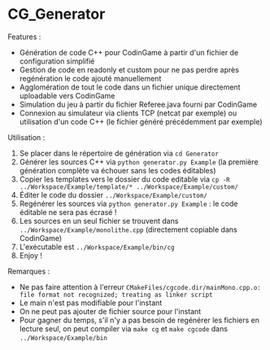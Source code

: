 # CG_Generator

Features :
* Génération de code C++ pour CodinGame à partir d'un fichier de configuration simplifié
* Gestion de code en readonly et custom pour ne pas perdre après regénération le code ajouté manuellement
* Agglomération de tout le code dans un fichier unique directement uploadable vers CodinGame
* Simulation du jeu à partir du fichier Referee.java fourni par CodinGame
* Connexion au simulateur via clients TCP (netcat par exemple) ou utilisation d'un code C++ (le fichier généré précédemment par exemple)

Utilisation :
1. Se placer dans le répertoire de génération via `cd Generator`
2. Générer les sources C++ via `python generator.py Example` (la première génération complète va échouer sans les codes éditables)
3. Copier les templates vers le dossier du code editable via `cp -R ../Workspace/Example/template/* ../Workspace/Example/custom/`
4. Éditer le code du dossier `../Workspace/Example/custom/`
5. Regénérer les sources via `python generator.py Example` : le code éditable ne sera pas écrasé !
6. Les sources en un seul fichier se trouvent dans `../Workspace/Example/monolithe.cpp` (directement copiable dans CodinGame)
7. L'exécutable est `../Workspace/Example/bin/cg`
8. Enjoy !
  
Remarques :
* Ne pas faire attention à l'erreur `CMakeFiles/cgcode.dir/mainMono.cpp.o: file format not recognized; treating as linker script`
* Le main n'est pas modifiable pour l'instant
* On ne peut pas ajouter de fichier source pour l'instant
* Pour gagner du temps, s'il n'y a pas besoin de regénérer les fichiers en lecture seul, on peut compiler via `make cg` et `make cgcode` dans `../Workspace/Example/bin`